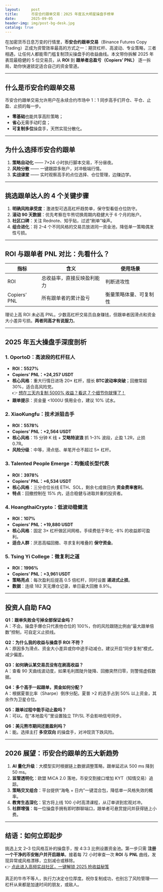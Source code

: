 ```yaml
---
layout:     post
title:      币安合约跟单交易：2025 年度五大明星操盘手榜单
date:       2025-09-05
header-img: img/post-bg-desk.jpg
catalog: true
---
```


在加密货币日息万变的行情里，**币安合约跟单交易**（Binance Futures Copy Trading）正成为资管效率最高的方式之一：期货杠杆、高波动、专业策略，三者相遇，让任何人都能零门槛复制顶尖操盘手的收益曲线。本文带你拆解 2025 年表现最稳健的 5 位交易员，从 **ROI** 到 **跟单者总盈亏（Copiers’ PNL）** 逐一拆局，助你快速锁定适合自己的资金管道。

---

## 什么是币安合约跟单交易

币安合约跟单交易允许用户在永续合约市场中 1：1 同步高手们开仓、平仓、止盈、止损的每一步。  
- **零基础**也能共享高阶策略；  
- **省心**无需手动盯盘；  
- **可复制多位**操盘手，天然实现分散化。  

---

## 为什么选择币安合约跟单

1. **策略自动化** —— 7×24 小时执行脚本交易，不分昼夜。  
2. **风险分散** —— 一键跟踪多账户，对冲极端行情。  
3. **实战课堂** —— 实时观察高手的点位选择、仓位管理，边赚边学。  

---

## 挑选跟单达人的 4 个关键步骤

1. **明确风险承受度**：激进型可选高杠杆趋势单，保守型看低仓位防守。  
2. **滚动 90 天数据**：优先考察在牛熊切换周期内稳健大于 6 个月的账户。  
3. **社区口碑**：关注 Rednote、知乎贴，过滤“刷单”噪声。  
4. **组合进化**：将 2–4 个不同风格的交易员放进同一资金池，降低单一策略偶发性亏损。

---

## ROI 与跟单者 PNL 对比：先看什么？

| 指标      | 含义                            | 使用场景                |
|-----------|---------------------------------|-------------------------|
| ROI       | 总收益率，直接反映盈利能力    | 判断进攻性              |
| Copiers’ PNL | 所有跟单者的累计盈亏           | 衡量策略体量、可复制性  |

理论上高 ROI 未必高 PNL。少数高杠杆交易员自身赚钱，但跟单者因滑点和资金大小差异亏损。**两者同高才有说服力**。  

---

## 2025 年五大操盘手深度剖析

### 1. **OportoD：高波段的杠杆狂人**
- **ROI：5527%**  
- **Copiers’ PNL：+24,257 USDT**  
- **核心风格**：重大行情日进场 20× 杠杆，擅长 **BTC波动率突破**；回撤常超 30%，适合高风险党。  
👉 [想在三天内复制 5000% 收益？看这 7 个细节你就懂了！](https://okxdog.com/)  
- **跟单提示**：资金量 <1000U 慎用全仓，建议 10% 试水。

### 2. **XiaoKungfu：技术派狙击手**
- **ROI：5578%**  
- **Copiers’ PNL：+2,564 USDT**  
- **核心风格**：15 分钟 K 线 + **艾略特波浪** 抓 1–3% 波段，止盈 1.2R，止损 0.7R。  
- **风险分级**：中等，滑点低、单笔开仓不超过 5× 杠杆。

### 3. **Talented People Emerge：均衡成长型代表**
- **ROI：3978%**  
- **Copiers’ PNL：+6,534 USDT**  
- **核心风格**：三分仓位长线 ETH、SOL，剩余七成做日内 **资金费率套利**。  
- **特点**：回撤控制在 15% 内，适合稳健与进取并重的投资者。

### 4. **HoangthaiCrypto：低波动稳健流**
- **ROI：107%**  
- **Copiers’ PNL：+19,880 USDT**  
- **核心风格**：固定 3× 杠杆做区间网格，手续费低于年化 -8% 的收益即可盈利。  
- **适合人群**：厌恶高幅回撤、寻求复利堆叠的 **保守资金**。

### 5. **Tsing Yi College：微复利之道**
- **ROI：1996%**  
- **Copiers’ PNL：+3,961 USDT**  
- **策略亮点**：每次盈利后提高 0.5 倍杠杆，同时设置 **递进式止损**。  
- **数据**：连续 182 天无爆仓记录，单日最大回撤 8.9%。  

---

## 投资人自助 FAQ

**Q1：跟单失败会亏掉全部保证金吗？**  
A：不会。操盘手爆仓只代表他仓位的 100%，你的风险跟随比例由“最大跟单倍数”控制，可自定义止损线。

**Q2：为什么我的收益与操盘手 ROI 不符？**  
A：原因多为滑点、资金大小差异或你中途手动减仓。建议开启“同步复制”模式，减少偏差。

**Q3：如何确认某交易员没有在刷高收益？**  
A：查看 90 天曲线波动度，如果毛利图陡升陡降、回撤突然归零，则警惕虚假数据。

**Q4：多个高手一起跟单，资金如何分配？**  
A：根据夏普比率（Sharpe）倒序分配。夏普 >2 的选手占到 50% 以上资金，其余作为卫星仓位。

**Q5：跟单过程中能手动止盈吗？**  
A：可以。在“本地盈亏”里设置独立 TP/SL 不会影响信号同步。

**Q6：美元熊市期间还能盈利吗？**  
A：能。选择主打 **多空双向** 的操盘手，对冲现货下跌风险。

---

## 2026 展望：币安合约跟单的五大新趋势

1. **AI 量化升级**：大模型实时根据链上数据调整策略，跟单延迟从 500 ms 降到 50 ms。  
2. **监管透明化**：欧盟 MiCA 2.0 落地，币安交割接口增加 KYT（知情交易）追踪。  
3. **策略交叉组合**：平台提供“海龟 + 日内”一键混合包，降低单一风格失效的概率。  
4. **教育生态深化**：官方将上线 100 小时高清课程，从订单讲到宏观对冲。  
5. **社群增强**：每一位操盘手拥有即时群聊端口，跟单者可悬赏提问并获得链上小费。

---

## 结语：如何立即起步

挑选上文 2–3 位风格互补的操盘手，按 4:3:3 比例设置资金池。第一步只需 **注册一个干净的币安账户并开启跟单**。接着每 72 小时审查一次 **ROI** 与 **PNL** 曲线，发现异常或风格漂移，立刻减仓或移除。  
👉 [点此进入高频实战社区，一键解锁 2025 抢收益秘笈](https://okxdog.com/)  

真正的牛市不等人，执行力决定仓位厚度。祝你复制成功，也别忘了风险管理——杠杆从来都是加速时间的朋友，或敌人。